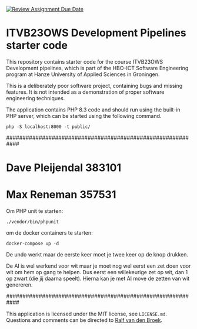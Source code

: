 [![Review Assignment Due Date](https://classroom.github.com/assets/deadline-readme-button-24ddc0f5d75046c5622901739e7c5dd533143b0c8e959d652212380cedb1ea36.svg)](https://classroom.github.com/a/RzG31vzy)
# ITVB23OWS Development Pipelines starter code

This repository contains starter code for the course ITVB23OWS Development pipelines,
which is part of the HBO-ICT Software Engineering program at Hanze University of
Applied Sciences in Groningen.

This is a deliberately poor software project, containing bugs and missing features. It
is not intended as a demonstration of proper software engineering techniques.

The application contains PHP 8.3 code and should run using the built-in PHP server,
which can be started using the following command.

```
php -S localhost:8000 -t public/
```
############################################################
# Dave Pleijendal 383101
# Max  Reneman 357531

Om PHP unit te starten:
```
./vendor/bin/phpunit
```

om de docker containers te starten:
```
docker-compose up -d
```
De undo werkt maar de eerste keer moet je twee keer op de knop drukken. 

De AI is wel werkend voor wit maar je moet nog wel eerst een zet doen voor wit om hem op gang te helpen.
Dus eerst een willekeurige zet op wit, dan 1 op zwart (die jij daarna speelt). Hierna kan je met AI move de zetten van wit genereren.

############################################################

This application is licensed under the MIT license, see `LICENSE.md`. Questions
and comments can be directed to
[Ralf van den Broek](https://github.com/ralfvandenbroek).
